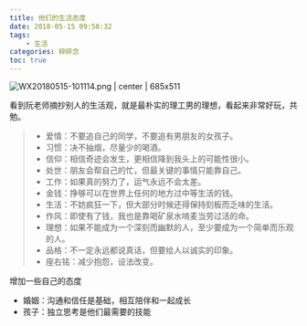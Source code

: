 ```yaml
---
title: 他们的生活态度
date: 2018-05-15 09:58:32
tags:
    - 生活
categories: 碎碎念
toc: true
---
```


![WX20180515-101114.png | center | 685x511](https://cdn.yuque.com/yuque/0/2018/png/124368/1526350295395-08e553c7-24d8-4be0-beb4-4e9430b82437.png "书")

看到阮老师摘抄别人的生活观，就是最朴实的理工男的理想，看起来非常好玩，共勉。

> * 爱情：不要追自己的同学，不要追有男朋友的女孩子。
> * 习惯：决不抽烟，尽量少的喝酒。
> * 信仰：相信奇迹会发生，更相信降到我头上的可能性很小。
> * 处世：朋友会帮自己的忙，但最关键的事情只能靠自己。
> * 工作：如果真的努力了，运气永远不会太差。
> * 金钱：挣够可以在世界上任何的地方过中等生活的钱。
> * 生活：不妨疯狂一下，但大部分时候还得保持刻板而乏味的生活。
> * 作风：即使有了钱，我也是靠喝矿泉水啃麦当劳过活的命。
> * 理想：如果不能成为一个深刻而幽默的人，至少要成为一个简单而乐观的人。
> * 品格：不一定永远都说真话，但要给人以诚实的印象。
> * 座右铭：减少抱怨，设法改变。

<!--more-->

增加一些自己的态度
* 婚姻：沟通和信任是基础，相互陪伴和一起成长
* 孩子：独立思考是他们最需要的技能


